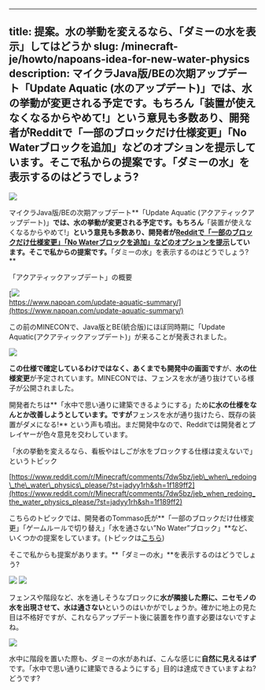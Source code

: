 
---
title: 提案。水の挙動を変えるなら、「ダミーの水を表示」してはどうか
slug: /minecraft-je/howto/napoans-idea-for-new-water-physics
description: マイクラJava版/BEの次期アップデート「Update Aquatic (水のアップデート)」では、水の挙動が変更される予定です。もちろん「装置が使えなくなるからやめて!」という意見も多数あり、開発者がRedditで「一部のブロックだけ仕様変更」「No Waterブロックを追加」などのオプションを提示しています。そこで私からの提案です。「ダミーの水」を表示するのはどうでしょう?
---

![](https://cdn-ak.f.st-hatena.com/images/fotolife/s/sasigume/20210208/20210208124031.png)

マイクラJava版/BEの次期アップデート**「Update Aquatic (アクアティックアップデート)」**では、水の挙動が変更される予定です。もちろん**「装置が使えなくなるからやめて!」**という意見も多数あり、開発者が[Redditで「一部のブロックだけ仕様変更」「No Waterブロックを追加」などのオプションを提示](https://www.reddit.com/r/Minecraft/comments/7dw5bz/jeb_when_redoing_the_water_physics_please/?st=jadyy1rh&sh=1f189ff2)しています。そこで私からの提案です。**「ダミーの水」を表示するのはどうでしょう?**

「アクアティックアップデート」の概要

[![](https://cdn-ak.f.st-hatena.com/images/fotolife/s/sasigume/20210208/20210208090329.png)  
https://www.napoan.com/update-aquatic-summary/](https://www.napoan.com/update-aquatic-summary/)

この前のMINECONで、Java版とBE(統合版)にほぼ同時期に「Update Aquatic(アクアティックアップデート)」が来ることが発表されました。

![](https://cdn-ak.f.st-hatena.com/images/fotolife/s/sasigume/20210208/20210208114524.png)

**この仕様で確定しているわけではなく、あくまでも開発中の画面です**が、**水の仕様変更**が予定されています。MINECONでは、フェンスを水が通り抜けている様子が公開されました。

開発者たちは**「水中で思い通りに建築できるようにする」ため**に水の仕様をなんとか改善しようとしています。ですが**フェンスを水が通り抜けたら、既存の装置がダメになる!** という声も噴出。まだ開発中なので、Redditでは開発者とプレイヤーが色々意見を交わしています。

「水の挙動を変えるなら、看板やはしごが水をブロックする仕様は変えないで」というトピック

[https://www.reddit.com/r/Minecraft/comments/7dw5bz/jeb\_when\_redoing\_the\_water\_physics\_please/?st=jadyy1rh&sh=1f189ff2](https://www.reddit.com/r/Minecraft/comments/7dw5bz/jeb_when_redoing_the_water_physics_please/?st=jadyy1rh&sh=1f189ff2)

こちらのトピックでは、開発者のTommaso氏が**「一部のブロックだけ仕様変更」「ゲームルールで切り替え」「水を通さない”No Water”ブロック」**など、いくつかの提案をしています。(トピックは[こちら](https://www.reddit.com/r/Minecraft/comments/7dw5bz/jeb_when_redoing_the_water_physics_please/?st=jadyy1rh&sh=1f189ff2))

そこで私からも提案があります。**「ダミーの水」**を表示するのはどうでしょう?

![](https://cdn-ak.f.st-hatena.com/images/fotolife/s/sasigume/20210208/20210208093713.png) ![](https://cdn-ak.f.st-hatena.com/images/fotolife/s/sasigume/20210208/20210208093717.png)

フェンスや階段など、水を通しそうなブロックに**水が隣接した際に、ニセモノの水を出現させて、水は通さない**というのはいかがでしょうか。確かに地上の見た目は不格好ですが、これならアップデート後に装置を作り直す必要はないですよね。

![](https://cdn-ak.f.st-hatena.com/images/fotolife/s/sasigume/20210208/20210208093721.png)

水中に階段を置いた際も、ダミーの水があれば、こんな感じに**自然に見えるはず**です。「水中で思い通りに建築できるようにする」目的は達成できていますよね? どうです?
